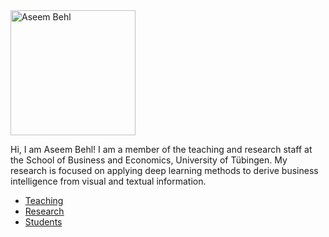 <img src="https://uni-tuebingen.de/fileadmin/_processed_/a/3/csm_Aseem_Behl_0c2171a784.jpg" alt="Aseem Behl" width="200"/>

Hi, I am Aseem Behl! I am a member of the teaching and research staff at the School of Business and Economics, University of Tübingen. My research is focused on applying deep learning methods to derive business intelligence from visual and textual information.

* [Teaching](./teaching.html)
* [Research](./research.html)
* [Students](./students.html)

